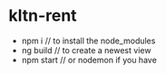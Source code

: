 # kltn-rent

- npm i // to install the node_modules
- ng build // to create a newest view
- npm start // or nodemon if you have
